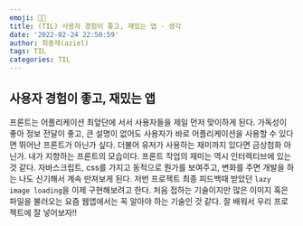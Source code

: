 ```yaml
---
emoji: 💁🏻
title: (TIL) 사용자 경험이 좋고, 재밌는 앱 - 생각
date: '2022-02-24 22:50:59'
author: 최중재(aziel)
tags: TIL
categories: TIL
---
```


## 사용자 경험이 좋고, 재밌는 앱

프론트는 어플리케이션 최앞단에 서서 사용자들을 제일 먼저 맞이하게 된다. 가독성이 좋아 정보 전달이 좋고, 큰 설명이 없어도 사용자가 바로 어플리케이션을 사용할 수 있다면 뛰어난 프론트가 아닌가 싶다. 더불어 유저가 사용하는 재미까지 있다면 금상첨화 아닌가. 내가 지향하는 프론트의 모습이다. 프론트 작업의 재미는 역시 인터렉티브에 있는 것 같다. 자바스크립트, css를 가지고 동적으로 뭔가를 보여주고, 변화를 주면 개발을 하는 나도 신기해서 계속 만져보게 된다. 저번 프로젝트 최종 피드백때 받았던 `lazy image loading`을 이제 구현해보려고 한다. 처음 접하는 기술이지만 많은 이미지 혹은 파일을 불러오는 요즘 웹앱에서는 꼭 알아야 하는 기술인 것 같다. 잘 배워서 우리 프로젝트에 잘 넣어보자!!

```toc

```
